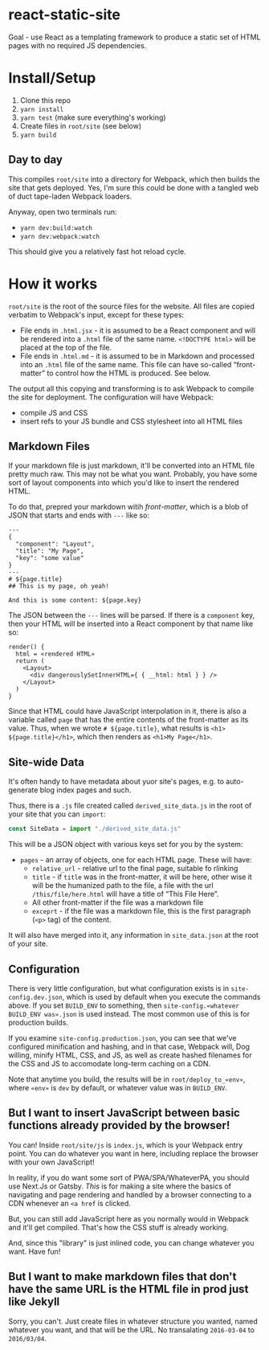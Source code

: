 # react-static-site

Goal - use React as a templating framework to produce a static set of HTML pages with no required JS dependencies.

# Install/Setup

1. Clone this repo
1. `yarn install`
1. `yarn test` (make sure everything's working)
1. Create files in `root/site` (see below)
1. `yarn build`

## Day to day

This compiles `root/site` into a directory for Webpack, which then builds the site that gets deployed.  Yes, I'm
sure this could be done with a tangled web of duct tape-laden Webpack loaders.

Anyway, open two terminals run:

* `yarn dev:build:watch`
* `yarn dev:webpack:watch`

This should give you a relatively fast hot reload cycle.

# How it works

`root/site` is the root of the source files for the website. All files are copied verbatim to Webpack's input,
  except for these types:

* File ends in `.html.jsx` - it is assumed to be a React component and will be rendered into a `.html` file of the
same name.  `<!DOCTYPE html>` will be placed at the top of the file.
* File ends in `.html.md` - it is assumed to be in Markdown and processed into an `.html` file of the same name.
This file can have so-called “front-matter” to control how the HTML is produced.  See below.

The output all this copying and transforming is  to ask Webpack to compile the site for deployment.  The
configuration will have Webpack:

* compile JS and CSS
* insert refs to your JS bundle and CSS stylesheet into all HTML files

## Markdown Files

If your markdown file is just markdown, it'll be converted into an HTML file pretty much raw.  This may not be
what you want.  Probably, you have some sort of layout components into which you'd like to insert the rendered
HTML.

To do that, prepred your markdown witih _front-matter_, which is a blob of JSON that starts and ends with `---`
like so:

```
---
{
  "component": "Layout",
  "title": "My Page",
  "key": "some value"
}
---
# ${page.title}
## This is my page, oh yeah!

And this is some content: ${page.key}
```

The JSON between the `---` lines will be parsed.  If there is a `component` key, then your HTML will be inserted
into a React component by that name like so:

```
render() {
  html = «rendered HTML»
  return (
    <Layout>
      <div dangerouslySetInnerHTML={ { __html: html } } />
    </Layout>
  )
}
```

Since that HTML could have JavaScript interpolation in it, there is also a variable called `page` that has the
entire contents of the front-matter as its value.  Thus, when we wrote `# ${page.title}`, what results is `<h1>
${page.title}</h1>`, which then renders as `<h1>My Page</h1>`.

## Site-wide Data

It's often handy to have metadata about yuor site's pages, e.g. to auto-generate blog index pages and such.

Thus, there is a `.js` file created called `derived_site_data.js` in the root of your site that you can `import`:

```javascript
const SiteData = import "./derived_site_data.js"
```

This will be a JSON object with various keys set for you by the system:

* `pages` - an array of objects, one for each HTML page. These will have:
  - `relative_url` - relative url to the final page, suitable fo rlinking
  - `title` - if `title` was in the front-matter, it will be here, other wise it will be the humanized path to the
  file, a file with the url `/this/file/here.html` will have a title of “This File Here”.
  - All other front-matter if the file was a markdown file
  - `exceprt` - if the file was a markdown file, this is the first paragraph (`<p>` tag) of the content.

It will also have merged into it, any information in `site_data.json` at the root of your site.

## Configuration

There is very little configuration, but what configuration exists is in `site-config.dev.json`, which is used by
default when you execute the commands above.  If you set `BUILD_ENV` to something, then `site-config.«whatever
BUILD_ENV was».json` is used instead.  The most common use of this is for production builds.

If you examine `site-config.production.json`, you can see that we've configured minification and hashing, and in
that case, Webpack will, Dog willing, minify HTML, CSS, and JS, as well as create hashed filenames for the CSS and
JS to accomodate long-term caching on a CDN.

Note that anytime you build, the results will be in `root/deploy_to_«env»`, where `«env»` is `dev` by default, or
whatever value was in `BUILD_ENV`.

## But I want to insert JavaScript between basic functions already provided by the browser!

You can!  Inside `root/site/js` is `index.js`, which is your Webpack entry point.  You can do whatever you want in
here, including replace the browser with your own JavaScript!

In reality, if you do want some sort of PWA/SPA/WhateverPA, you should use Next.Js or Gatsby. *This* is for making
a site where the basics of navigating and page rendering and handled by a browser connecting to a CDN whenever an
`<a href` is clicked.

But, you can still add JavaScript here as you normally would in Webpack and it'll get compiled.  That's how the
CSS stuff is already working.

And, since this "library" is just inlined code, you can change whatever you want.  Have fun!

## But I want to make markdown files that don't have the same URL is the HTML file in prod just like Jekyll

Sorry, you can't.  Just create files in whatever structure you wanted, named whatever you want, and that will be
the URL.  No transalating `2016-03-04` to `2016/03/04`.
